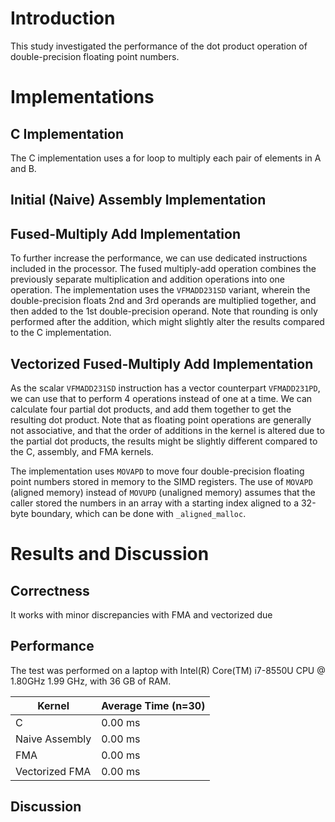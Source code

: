 # Introduction
This study investigated the performance of the dot product operation of double-precision floating point numbers.

# Implementations
## C Implementation
The C implementation uses a for loop to multiply each pair of elements in A and B.

## Initial (Naive) Assembly Implementation


## Fused-Multiply Add Implementation
To further increase the performance, we can use dedicated instructions included in the processor. The fused multiply-add operation combines the previously separate multiplication and addition operations into one operation. The implementation uses the `VFMADD231SD` variant, wherein the double-precision floats 2nd and 3rd operands are multiplied together, and then added to the 1st double-precision operand. Note that rounding is only performed after the addition, which might slightly alter the results compared to the C implementation.

## Vectorized Fused-Multiply Add Implementation
As the scalar `VFMADD231SD` instruction has a vector counterpart `VFMADD231PD`, we can use that to perform 4 operations instead of one at a time. We can calculate four partial dot products, and add them together to get the resulting dot product. Note that as floating point operations are generally not associative, and that the order of additions in the kernel is altered due to the partial dot products, the results might be slightly different compared to the C, assembly, and FMA kernels.

The implementation uses `MOVAPD` to move four double-precision floating point numbers stored in memory to the SIMD registers. The use of `MOVAPD` (aligned memory) instead of `MOVUPD` (unaligned memory) assumes that the caller stored the numbers in an array with a starting index aligned to a 32-byte boundary, which can be done with `_aligned_malloc`.

# Results and Discussion
## Correctness
It works with minor discrepancies with FMA and vectorized due 
## Performance
The test was performed on a laptop with Intel(R) Core(TM) i7-8550U CPU @ 1.80GHz 1.99 GHz, with 36 GB of RAM.

| Kernel | Average Time (n=30) |
| ------ | ------------------- |
| C | 0.00 ms |
| Naive Assembly | 0.00 ms |
| FMA | 0.00 ms |
| Vectorized FMA | 0.00 ms |

## Discussion
